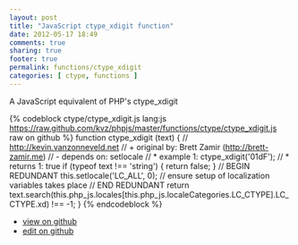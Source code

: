 ```yaml
---
layout: post
title: "JavaScript ctype_xdigit function"
date: 2012-05-17 18:49
comments: true
sharing: true
footer: true
permalink: functions/ctype_xdigit
categories: [ ctype, functions ]
---
```

A JavaScript equivalent of PHP's ctype_xdigit
<!-- more -->
{% codeblock ctype/ctype_xdigit.js lang:js https://raw.github.com/kvz/phpjs/master/functions/ctype/ctype_xdigit.js raw on github %}
function ctype_xdigit (text) {
    // http://kevin.vanzonneveld.net
    // +   original by: Brett Zamir (http://brett-zamir.me)
    // -    depends on: setlocale
    // *     example 1: ctype_xdigit('01dF');
    // *     returns 1: true
    if (typeof text !== 'string') {
        return false;
    }
    // BEGIN REDUNDANT
    this.setlocale('LC_ALL', 0); // ensure setup of localization variables takes place
    // END REDUNDANT
    return text.search(this.php_js.locales[this.php_js.localeCategories.LC_CTYPE].LC_CTYPE.xd) !== -1;
}
{% endcodeblock %}
<ul>
 <li><a href="https://github.com/kvz/phpjs/blob/master/functions/ctype/ctype_xdigit.js">view on github</a></li>
 <li><a href="https://github.com/kvz/phpjs/edit/master/functions/ctype/ctype_xdigit.js">edit on github</a></li>
</ul>
